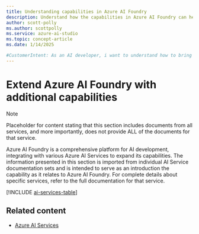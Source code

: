 ```yaml
---
title: Understanding capabilities in Azure AI Foundry
description: Understand how the capabilities in Azure AI Foundry can help you build AI solutions.
author: scott-polly
ms.author: scottpolly
ms.service: azure-ai-studio
ms.topic: concept-article  
ms.date: 1/14/2025

#CustomerIntent: As an AI developer, i want to understand how to bring in additional functionality to Azure AI Foundry.
---
```



# Extend Azure AI Foundry with additional capabilities

<!--
Draft content to not have a blank page. The idea is to explain that this section includes documents from all services, and more importantly, does not provide ALL of the documents for that service.

-->


> [!NOTE]
> Placeholder for content stating that this section includes documents from all services, and more importantly, does not provide ALL of the documents for that service.


Azure AI Foundry is a comprehensive platform for AI development, integrating with various Azure AI Services to expand its capabilities. The information presented in this section is imported from individual AI Service documentation sets and is intended to serve as an introduction the capability as it relates to Azure AI Foundry. For complete details about specific services, refer to the full documentation for that service.

[!INCLUDE [ai-services-table](../includes/ai-services-table.md)]


## Related content

- [Azure AI Services](../../ai-services/index.yml)

